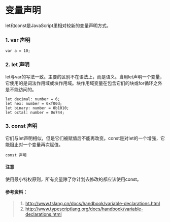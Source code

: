 # 变量声明

let和const是JavaScript里相对较新的变量声明方式。
### 1. var 声明
```
var a = 10;
```
### 2. let 声明

let与var的写法一致。主要的区别不在语法上，而是语义。当用let声明一个变量，它使用的是词法作用域或块作用域。块作用域变量在包含它们的块或for循环之外是不能访问的。
```
let decimal: number = 6;
let hex: number = 0xf00d;
let binary: number = 0b1010;
let octal: number = 0o744;
```
### 3. const 声明

它们与let声明相似，但是它们被赋值后不能再改变。const是对let的一个增强，它能阻止对一个变量再次赋值。
```
const 声明
```


#### 注意
使用最小特权原则，所有变量除了你计划去修改的都应该使用const。









#### 参考资料：
> 1. http://www.tslang.cn/docs/handbook/variable-declarations.html
> 2. http://www.typescriptlang.org/docs/handbook/variable-declarations.html

